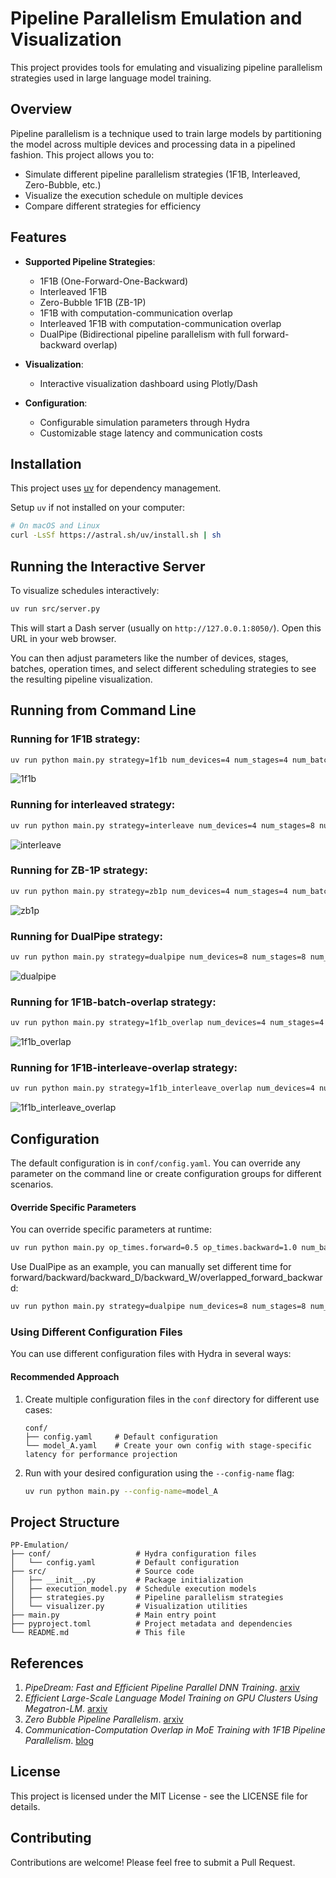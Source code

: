 # Pipeline Parallelism Emulation and Visualization

This project provides tools for emulating and visualizing pipeline parallelism strategies used in large language model training.

## Overview

Pipeline parallelism is a technique used to train large models by partitioning the model across multiple devices and processing data in a pipelined fashion. This project allows you to:

- Simulate different pipeline parallelism strategies (1F1B, Interleaved, Zero-Bubble, etc.)
- Visualize the execution schedule on multiple devices
- Compare different strategies for efficiency

## Features

- **Supported Pipeline Strategies**:
  - 1F1B (One-Forward-One-Backward)
  - Interleaved 1F1B
  - Zero-Bubble 1F1B (ZB-1P)
  - 1F1B with computation-communication overlap
  - Interleaved 1F1B with computation-communication overlap
  - DualPipe (Bidirectional pipeline parallelism with full forward-backward overlap)

- **Visualization**:
  - Interactive visualization dashboard using Plotly/Dash
  
- **Configuration**:
  - Configurable simulation parameters through Hydra
  - Customizable stage latency and communication costs

## Installation

This project uses [uv](https://github.com/astral-sh/uv) for dependency management.

Setup `uv` if not installed on your computer:
```bash
# On macOS and Linux
curl -LsSf https://astral.sh/uv/install.sh | sh
```


## Running the Interactive Server

To visualize schedules interactively:

```bash
uv run src/server.py
```

This will start a Dash server (usually on `http://127.0.0.1:8050/`). Open this URL in your web browser.

You can then adjust parameters like the number of devices, stages, batches, operation times, and select different scheduling strategies to see the resulting pipeline visualization.

## Running from Command Line

### Running for 1F1B strategy:
```bash
uv run python main.py strategy=1f1b num_devices=4 num_stages=4 num_batches=8
```
![1f1b](assets/1f1b.png)

### Running for interleaved strategy:
```bash
uv run python main.py strategy=interleave num_devices=4 num_stages=8 num_batches=8
```
![interleave](assets/interleave_1f1b.png)

### Running for ZB-1P strategy:
```bash
uv run python main.py strategy=zb1p num_devices=4 num_stages=4 num_batches=8
```
![zb1p](assets/zb1p.png)

### Running for DualPipe strategy:
```bash
uv run python main.py strategy=dualpipe num_devices=8 num_stages=8 num_batches=20
```
![dualpipe](assets/dualpipe.png)

### Running for 1F1B-batch-overlap strategy:
```bash
uv run python main.py strategy=1f1b_overlap num_devices=4 num_stages=4 num_batches=8
```
![1f1b_overlap](assets/1f1b_overlap.png)

### Running for 1F1B-interleave-overlap strategy:
```bash
uv run python main.py strategy=1f1b_interleave_overlap num_devices=4 num_stages=8 num_batches=8
```
![1f1b_interleave_overlap](assets/1f1b_interleave_overlap.png)


## Configuration

The default configuration is in `conf/config.yaml`. You can override any parameter on the command line or create configuration groups for different scenarios.

#### Override Specific Parameters

You can override specific parameters at runtime:
```bash
uv run python main.py op_times.forward=0.5 op_times.backward=1.0 num_batches=6
```

Use DualPipe as an example, you can manually set different time for forward/backward/backward_D/backward_W/overlapped_forward_backward:
```bash
uv run python main.py strategy=dualpipe num_devices=8 num_stages=8 num_batches=32 op_times.forward=1.0 op_times.backward=2.0 op_times.backward_D=1.0 op_times.backward_W=1.0 op_times.overlapped_forward_backward=2.5
```


### Using Different Configuration Files

You can use different configuration files with Hydra in several ways:

#### Recommended Approach

1. Create multiple configuration files in the `conf` directory for different use cases:
   ```
   conf/
   ├── config.yaml     # Default configuration
   └── model_A.yaml    # Create your own config with stage-specific latency for performance projection
   ```

2. Run with your desired configuration using the `--config-name` flag:
   ```bash
   uv run python main.py --config-name=model_A
   ```


## Project Structure

```
PP-Emulation/
├── conf/                   # Hydra configuration files
│   └── config.yaml         # Default configuration
├── src/                    # Source code
│   ├── __init__.py         # Package initialization
│   ├── execution_model.py  # Schedule execution models
│   ├── strategies.py       # Pipeline parallelism strategies
│   └── visualizer.py       # Visualization utilities
├── main.py                 # Main entry point
├── pyproject.toml          # Project metadata and dependencies
└── README.md               # This file
```

## References

1. _PipeDream: Fast and Efficient Pipeline Parallel DNN Training_. [arxiv](https://arxiv.org/abs/1806.03377)
2. _Efficient Large-Scale Language Model Training on GPU Clusters Using Megatron-LM_. [arxiv](https://arxiv.org/abs/2104.04473)
3. _Zero Bubble Pipeline Parallelism_. [arxiv](https://arxiv.org/abs/2401.10241)
4. _Communication-Computation Overlap in MoE Training with 1F1B Pipeline Parallelism_. [blog](https://zhuanlan.zhihu.com/p/28463368206)

## License

This project is licensed under the MIT License - see the LICENSE file for details.

## Contributing

Contributions are welcome! Please feel free to submit a Pull Request. 